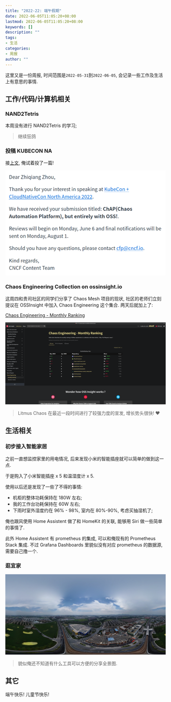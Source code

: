 ```yaml
---
title: "2022-22: 端午假期"
date: 2022-06-05T11:05:20+08:00
lastmod: 2022-06-05T11:05:20+08:00
keywords: []
description: ""
tags:
- 生活
categories:
- 周报
author: ""
---
```


这里又是一份周报, 时间范围是`2022-05-31`到`2022-06-05`, 会记录一些工作及生活上有意思的事情.

## 工作/代码/计算机相关

### NAND2Tetris

本周没有进行 NAND2Tetris 的学习;

> 继续狂鸽

### 投稿 KUBECON NA

接[上文](https://strrl.dev/post/weekly-report/2022/20-%E5%96%9C%E8%BF%8Ekubecon/#%E4%BD%BF%E7%94%A8%E5%BC%80%E6%BA%90%E9%A1%B9%E7%9B%AE%E7%BB%84%E5%90%88%E4%B8%80%E4%B8%AA-chap-alternative), 俺试着投了一篇!

![KUBECON NA CFP](./assets/kubecon-na-cfp.png)

### Chaos Engineering Collection on ossinsight.io

这周四和贵司社区的同学们分享了 Chaos Mesh 项目的现状, 社区的老师们立刻提议在 OSSInsight 中加入 Chaos Engineering 这个集合. 两天后就加上了:

[Chaos Engineering - Monthly Ranking](https://ossinsight.io/collections/chaos-engineering)

![Monthly Rank](./assets/ossinsight-monthly-rank.png)

> Litmus Chaos 在最近一段时间进行了较强力度的宣发, 增长势头很快! ❤️

## 生活相关

### 初步接入智能家居

之前一直想监控家里的用电情况, 后来发现小米的智能插座就可以简单的做到这一点.

于是购入了小米智能插座 x 5 和温湿度计 x 5.

使用以后还是发现了一些了不得的事情:

- 机柜的整体功耗保持在 180W 左右;
- 我的工作台功耗保持在 60W 左右;
- 下雨时室外湿度约在 96% - 98%, 室内在 80%-90%, 考虑买抽湿机了;

俺也跟风使用 Home Assistent 做了和 HomeKit 的关联, 能够用 Siri 做一些简单的事情了.

此外 Home Assistent 有 prometheus 的集成, 可以和俺现有的 Prometheus Stack 集成. 不过 Grafana Dashboards 里貌似没有对应 prometheus 的数据源, 需要自己撸一个.

### 逛宜家

![Ikea Panorama](./assets/ikea-panorama.jpg)

> 貌似俺还不知道有什么工具可以方便的分享全景图.

## 其它

端午快乐! 儿童节快乐!

